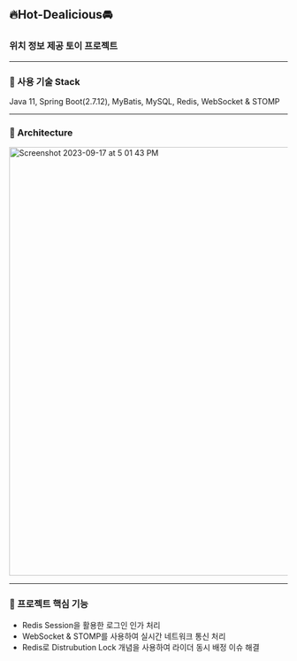 ## 🔥Hot-Dealicious🚘

### 위치 정보 제공 토이 프로젝트

----------

### 🌱 사용 기술 Stack

Java 11, Spring Boot(2.7.12), MyBatis, MySQL, Redis, WebSocket & STOMP

----------

### 🌱 Architecture

<img width="775" alt="Screenshot 2023-09-17 at 5 01 43 PM" src="https://github.com/syeon2/Hot_Dealicious/assets/71717303/22b7b100-6f72-4d37-bd48-6b73fd077160">

----------

### 🌱 프로젝트 핵심 기능

- Redis Session을 활용한 로그인 인가 처리
- WebSocket & STOMP를 사용하여 실시간 네트워크 통신 처리
- Redis로 Distrubution Lock 개념을 사용하여 라이더 동시 배정 이슈 해결
